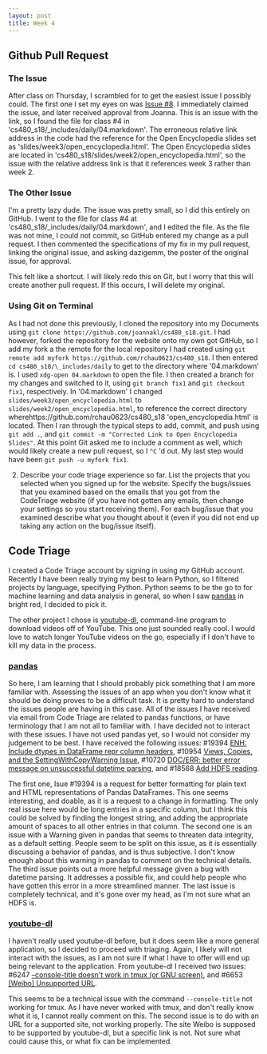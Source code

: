 ```yaml
---
layout: post
title: Week 4
---
```


## Github Pull Request

### The Issue

After class on Thursday, I scrambled for to get the easiest issue I possibly could. The first one I set my eyes on was [Issue #8](https://github.com/joannakl/cs480_s18/issues/8). I immediately claimed the issue, and later received approval from Joanna. This is an issue with the link, so I found the file for class #4 in 'cs480_s18/\_includes/daily/04.markdown'. The erroneous relative link address in the code had the reference for the Open Encyclopedia slides set as 'slides/week3/open_encyclopedia.html'. The Open Encyclopedia slides are located in 'cs480_s18/slides/week2/open_encyclopedia.html', so the issue with the relative address link is that it references week 3 rather than week 2. 

### The Other Issue

I'm a pretty lazy dude. The issue was pretty small, so I did this entirely on GitHub. I went to the file for class #4 at 'cs480_s18/\_includes/daily/04.markdown', and I edited the file. As the file was not mine, I could not commit, so GitHub entered my change as a pull request. I then commented the specifications of my fix in my pull request, linking the original issue, and asking dazigemm, the poster of the original issue, for approval.

This felt like a shortcut. I will likely redo this on Git, but I worry that this will create another pull request. If this occurs, I will delete my original. 

### Using Git on Terminal

As I had not done this previously, I cloned the repository into my Documents using `git clone https://github.com/joannakl/cs480_s18.git`. I had however, forked the repository for the website onto my own got GitHub, so I add my fork a the remote for the local repository I had created using `git remote add myfork https://github.com/rchau0623/cs480_s18`. I then entered `cd cs480_s18/\_includes/daily` to get to the directory where '04.markdown' is. I used `xdg-open 04.markdown` to open the file. I then created a branch for my changes and switched to it, using `git branch fix1` and `git checkout fix1`, respectively. In '04.markdown' I changed `slides/week3/open_encyclopedia.html` to `slides/week2/open_encyclopedia.html`, to reference the correct directory wherehttps://github.com/rchau0623/cs480_s18 'open_encyclopedia.html' is located. Then I ran through the typical steps to add, commit, and push using `git add .`, and `git commit -m "Corrected Link to Open Encyclopedia Slides"`. At this point Git asked me to include a comment as well, which would likely create a new pull request, so I `^C` 'd out. My last step would have been `git push -u myfork fix1`.

2) Describe your code triage experience so far. List the projects that you selected when you signed up for the website. Specify the bugs/issues that you examined based on the emails that you got from the CodeTriage website (if you have not gotten any emails, then change your settings so you start receiving them). For each bug/issue that you examined describe what you thought about it (even if you did not end up taking any action on the bug/issue itself). 

## Code Triage

I created a Code Triage account by signing in using my GitHub account. Recently I have been really trying my best to learn Python, so I filtered projects by language, specifying Python. Python seems to be the go to for machine learning and data analysis in general, so when I saw [pandas](https://www.codetriage.com/pandas-dev/pandas) in bright red, I decided to pick it. 

The other project I chose is [youtube-dl](https://www.codetriage.com/rg3/youtube-dl), command-line program to download videos off of YouTube. This one just sounded really cool. I would love to watch longer YouTube videos on the go, especially if I don't have to kill my data in the process.

### [pandas](https://www.codetriage.com/pandas-dev/pandas)

So here, I am learning that I should probably pick something that I am more familiar with. Assessing the issues of an app when you don't know what it should be doing proves to be a difficult task. It is pretty hard to understand the issues people are having in this case. All of the issues I have received via email from Code Triage are related to pandas functions, or have terminology that I am not all to familiar with. I have decided not to interact with these issues. I have not used pandas yet, so I would not consider my judgement to be best.  I have received the following issues: #19394 [ENH: Include dtypes in DataFrame repr column headers](https://github.com/pandas-dev/pandas/issues/19394), #10954 [Views, Copies, and the SettingWithCopyWarning Issue](https://github.com/pandas-dev/pandas/issues/10954), #10720 [DOC/ERR: better error message on unsuccessful datetime parsing](https://github.com/pandas-dev/pandas/issues/10720), and #18568 [Add HDFS reading](https://github.com/pandas-dev/pandas/pull/18568). 

The first one, Isue #19394 is a request for better formatting for plain text and HTML representations of Pandas DataFrames. This one seems interesting, and doable, as it is a request to a change in formatting. The only real issue here would be long entries in a specific column, but I think this could be solved by finding the longest string, and adding the appropriate amount of spaces to all other entries in that column. The second one is an issue with a Warning given in pandas that seems to threaten data integrity, as a default setting. People seem to be split on this issue, as it is essentially discussing a behavior of pandas, and is thus subjective. I don't know enough about this warning in pandas to comment on the technical details. The third issue points out a more helpful message given a bug with datetime parsing. It addresses a possible fix, and could help people who have gotten this error in a more streamlined manner. The last issue is completely technical, and it's gone over my head, as I'm not sure what an HDFS is. 

### [youtube-dl](https://www.codetriage.com/rg3/youtube-dl)

I haven't really used youtube-dl before, but it does seem like a more general application, so I decided to proceed with triaging. Again, I likely will not interact with the issues, as I am not sure if what I have to offer will end up being relevant to the application. From youtube-dl I received two issues: #6247 [–console-title doesn't work in tmux (or GNU screen)](https://github.com/rg3/youtube-dl/issues/6247), and #6653 [\[Weibo\] Unsupported URL](https://github.com/rg3/youtube-dl/issues/6653).

This seems to be a technical issue with the command `--console-title` not working for tmux. As I have never worked with tmux, and don't really know what it is, I cannot really comment on this. The second issue is to do with an URL for a supported site, not working properly. The site Weibo is supposed to be supported by youtube-dl, but a specific link is not. Not sure what could cause this, or what fix can be implemented. 
